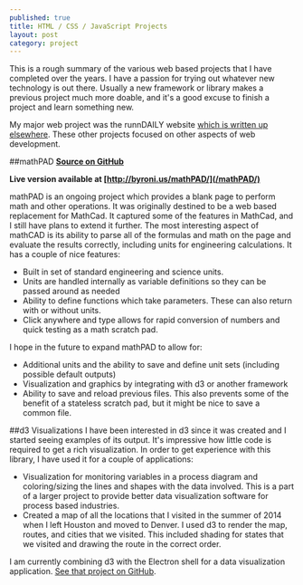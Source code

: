 ```yaml
---
published: true
title: HTML / CSS / JavaScript Projects
layout: post
category: project
---
```


This is a rough summary of the various web based projects that I have completed over the years.  I have a passion for trying out whatever new technology is out there.  Usually a new framework or library makes a previous project much more doable, and it's a good excuse to finish a project and learn something new.

My major web project was the runnDAILY website [which is written up elsewhere](/project/runndaily-portfolio-page/).  These other projects focused on other aspects of web development.

##mathPAD
[**Source on GitHub**](https://github.com/byronwall/mathPAD)

**Live version available at [http://byroni.us/mathPAD/](/mathPAD/)**

mathPAD is an ongoing project which provides a blank page to perform math and other operations.  It was originally destined to be a web based replacement for MathCad.  It captured some of the features in MathCad, and I still have plans to extend it further. The most interesting aspect of mathCAD is its ability to parse all of the formulas and math on the page and evaluate the results correctly, including units for engineering calculations.  It has a couple of nice features:

 - Built in set of standard engineering and science units.  
 - Units are handled internally as variable definitions so they can be passed around as needed
 - Ability to define functions which take parameters.  These can also return with or without units.
 - Click anywhere and type allows for rapid conversion of numbers and quick testing as a math scratch pad.

I hope in the future to expand mathPAD to allow for:

 - Additional units and the ability to save and define unit sets (including possible default outputs)
 - Visualization and graphics by integrating with d3 or another framework
 - Ability to save and reload previous files.  This also prevents some of the benefit of a stateless scratch pad, but it might be nice to save a common file.

##d3 Visualizations
I have been interested in d3 since it was created and I started seeing examples of its output.  It's impressive how little code is required to get a rich visualization.  In order to get experience with this library, I have used it for a couple of applications:

 - Visualization for monitoring variables in a process diagram and coloring/sizing the lines and shapes with the data involved.  This is a part of a larger project to provide better data visualization software for process based industries.
 - Created a map of all the locations that I visited in the summer of 2014 when I left Houston and moved to Denver.  I used d3 to render the map, routes, and cities that we visited.  This included shading for states that we visited and drawing the route in the correct order.

 I am currently combining d3 with the Electron shell for a data visualization application.  [See that project on GitHub](https://github.com/byronwall/data-viz-electron).
